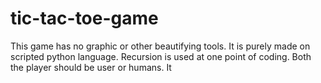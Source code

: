 # tic-tac-toe-game
This game has no graphic or other beautifying tools.
It is purely made on scripted python language.
Recursion is used at one point of coding.
Both the player should be user or humans.
It
